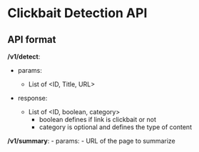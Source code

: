 # Clickbait Detection API

## API format

**/v1/detect**:
 - params: 
    - List of <ID, Title, URL>

 - response:
   - List of <ID, boolean, category>
     - boolean defines if link is clickbait or not
     - category is optional and defines the type of content

**/v1/summary**:
	- params:
		- URL of the page to summarize
